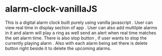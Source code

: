 # alarm-clock-vanillaJS

This is a digital alarm clock built purely using vanilla javascript .
User can view real time in display section of app .
User can also add multilple alarms in it and alarm will play a ring as well send an alert when real time matches the set alarm  time.
There is also stop button , if user wants to stop the currently playing alarm .
Also with each alarm being set there is delete button right beside it to delete the upcoming alarms.


